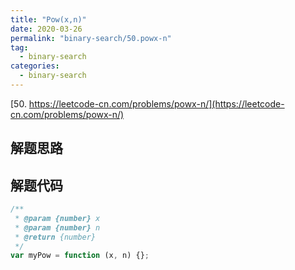 ```yaml
---
title: "Pow(x,n)"
date: 2020-03-26
permalink: "binary-search/50.powx-n"
tag:
  - binary-search
categories:
  - binary-search
---
```


[50. https://leetcode-cn.com/problems/powx-n/](https://leetcode-cn.com/problems/powx-n/)

## 解题思路

## 解题代码

```js
/**
 * @param {number} x
 * @param {number} n
 * @return {number}
 */
var myPow = function (x, n) {};
```
